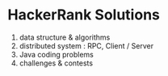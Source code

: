 # HackerRank Solutions
1. data structure & algorithms  
2. distributed system : RPC, Client / Server  
3. Java coding problems  
4. challenges & contests



